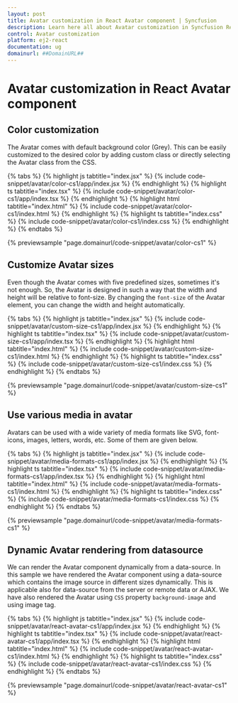 ```yaml
---
layout: post
title: Avatar customization in React Avatar component | Syncfusion
description: Learn here all about Avatar customization in Syncfusion React Avatar component of Syncfusion Essential JS 2 and more.
control: Avatar customization 
platform: ej2-react
documentation: ug
domainurl: ##DomainURL##
---
```


# Avatar customization in React Avatar component

## Color customization

The Avatar comes with default background color (Grey). This can be easily customized to the desired color by adding custom class or directly selecting the Avatar class from the CSS.

{% tabs %}
{% highlight js tabtitle="index.jsx" %}
{% include code-snippet/avatar/color-cs1/app/index.jsx %}
{% endhighlight %}
{% highlight ts tabtitle="index.tsx" %}
{% include code-snippet/avatar/color-cs1/app/index.tsx %}
{% endhighlight %}
{% highlight html tabtitle="index.html" %}
{% include code-snippet/avatar/color-cs1/index.html %}
{% endhighlight %}
{% highlight ts tabtitle="index.css" %}
{% include code-snippet/avatar/color-cs1/index.css %}
{% endhighlight %}
{% endtabs %}

 {% previewsample "page.domainurl/code-snippet/avatar/color-cs1" %}

## Customize Avatar sizes

Even though the Avatar comes with five predefined sizes, sometimes it's not enough. So, the Avatar is designed in such a way that the width and height will be relative to font-size. By changing the `font-size` of the Avatar element, you can change the width and height automatically.

{% tabs %}
{% highlight js tabtitle="index.jsx" %}
{% include code-snippet/avatar/custom-size-cs1/app/index.jsx %}
{% endhighlight %}
{% highlight ts tabtitle="index.tsx" %}
{% include code-snippet/avatar/custom-size-cs1/app/index.tsx %}
{% endhighlight %}
{% highlight html tabtitle="index.html" %}
{% include code-snippet/avatar/custom-size-cs1/index.html %}
{% endhighlight %}
{% highlight ts tabtitle="index.css" %}
{% include code-snippet/avatar/custom-size-cs1/index.css %}
{% endhighlight %}
{% endtabs %}

 {% previewsample "page.domainurl/code-snippet/avatar/custom-size-cs1" %}

## Use various media in avatar

Avatars can be used with a wide variety of media formats like SVG, font-icons, images, letters, words, etc. Some of them are given below.

{% tabs %}
{% highlight js tabtitle="index.jsx" %}
{% include code-snippet/avatar/media-formats-cs1/app/index.jsx %}
{% endhighlight %}
{% highlight ts tabtitle="index.tsx" %}
{% include code-snippet/avatar/media-formats-cs1/app/index.tsx %}
{% endhighlight %}
{% highlight html tabtitle="index.html" %}
{% include code-snippet/avatar/media-formats-cs1/index.html %}
{% endhighlight %}
{% highlight ts tabtitle="index.css" %}
{% include code-snippet/avatar/media-formats-cs1/index.css %}
{% endhighlight %}
{% endtabs %}

 {% previewsample "page.domainurl/code-snippet/avatar/media-formats-cs1" %}

## Dynamic Avatar rendering from datasource

We can render the Avatar component dynamically from a data-source. In this sample we have rendered the Avatar component
using a data-source which contains the image source in different sizes dynamically. This is applicable also for data-source from the server or remote data or AJAX. We have also rendered the Avatar using `CSS` property `background-image` and using image tag.

{% tabs %}
{% highlight js tabtitle="index.jsx" %}
{% include code-snippet/avatar/react-avatar-cs1/app/index.jsx %}
{% endhighlight %}
{% highlight ts tabtitle="index.tsx" %}
{% include code-snippet/avatar/react-avatar-cs1/app/index.tsx %}
{% endhighlight %}
{% highlight html tabtitle="index.html" %}
{% include code-snippet/avatar/react-avatar-cs1/index.html %}
{% endhighlight %}
{% highlight ts tabtitle="index.css" %}
{% include code-snippet/avatar/react-avatar-cs1/index.css %}
{% endhighlight %}
{% endtabs %}

 {% previewsample "page.domainurl/code-snippet/avatar/react-avatar-cs1" %}